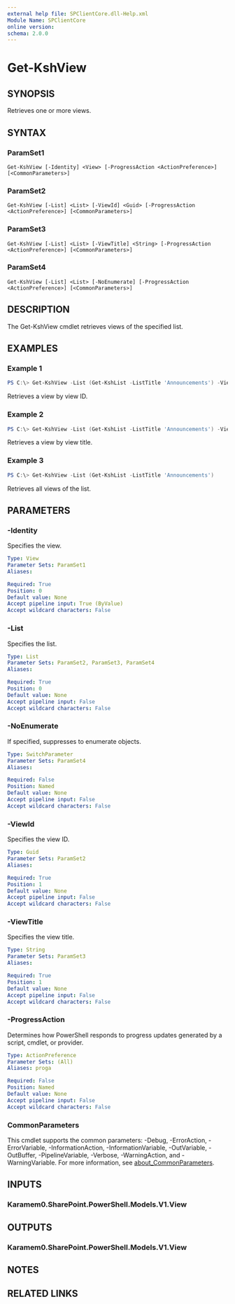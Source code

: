 ```yaml
---
external help file: SPClientCore.dll-Help.xml
Module Name: SPClientCore
online version:
schema: 2.0.0
---
```


# Get-KshView

## SYNOPSIS
Retrieves one or more views.

## SYNTAX

### ParamSet1
```
Get-KshView [-Identity] <View> [-ProgressAction <ActionPreference>] [<CommonParameters>]
```

### ParamSet2
```
Get-KshView [-List] <List> [-ViewId] <Guid> [-ProgressAction <ActionPreference>] [<CommonParameters>]
```

### ParamSet3
```
Get-KshView [-List] <List> [-ViewTitle] <String> [-ProgressAction <ActionPreference>] [<CommonParameters>]
```

### ParamSet4
```
Get-KshView [-List] <List> [-NoEnumerate] [-ProgressAction <ActionPreference>] [<CommonParameters>]
```

## DESCRIPTION
The Get-KshView cmdlet retrieves views of the specified list.

## EXAMPLES

### Example 1
```powershell
PS C:\> Get-KshView -List (Get-KshList -ListTitle 'Announcements') -ViewId 'bae9f925-48d3-47f5-bb07-92927a82df7d'
```

Retrieves a view by view ID.

### Example 2
```powershell
PS C:\> Get-KshView -List (Get-KshList -ListTitle 'Announcements') -ViewTitle 'All Items'
```

Retrieves a view by view title.

### Example 3
```powershell
PS C:\> Get-KshView -List (Get-KshList -ListTitle 'Announcements')
```

Retrieves all views of the list.

## PARAMETERS

### -Identity
Specifies the view.

```yaml
Type: View
Parameter Sets: ParamSet1
Aliases:

Required: True
Position: 0
Default value: None
Accept pipeline input: True (ByValue)
Accept wildcard characters: False
```

### -List
Specifies the list.

```yaml
Type: List
Parameter Sets: ParamSet2, ParamSet3, ParamSet4
Aliases:

Required: True
Position: 0
Default value: None
Accept pipeline input: False
Accept wildcard characters: False
```

### -NoEnumerate
If specified, suppresses to enumerate objects.

```yaml
Type: SwitchParameter
Parameter Sets: ParamSet4
Aliases:

Required: False
Position: Named
Default value: None
Accept pipeline input: False
Accept wildcard characters: False
```

### -ViewId
Specifies the view ID.

```yaml
Type: Guid
Parameter Sets: ParamSet2
Aliases:

Required: True
Position: 1
Default value: None
Accept pipeline input: False
Accept wildcard characters: False
```

### -ViewTitle
Specifies the view title.

```yaml
Type: String
Parameter Sets: ParamSet3
Aliases:

Required: True
Position: 1
Default value: None
Accept pipeline input: False
Accept wildcard characters: False
```

### -ProgressAction
Determines how PowerShell responds to progress updates generated by a script, cmdlet, or provider.

```yaml
Type: ActionPreference
Parameter Sets: (All)
Aliases: proga

Required: False
Position: Named
Default value: None
Accept pipeline input: False
Accept wildcard characters: False
```

### CommonParameters
This cmdlet supports the common parameters: -Debug, -ErrorAction, -ErrorVariable, -InformationAction, -InformationVariable, -OutVariable, -OutBuffer, -PipelineVariable, -Verbose, -WarningAction, and -WarningVariable. For more information, see [about_CommonParameters](http://go.microsoft.com/fwlink/?LinkID=113216).

## INPUTS

### Karamem0.SharePoint.PowerShell.Models.V1.View

## OUTPUTS

### Karamem0.SharePoint.PowerShell.Models.V1.View

## NOTES

## RELATED LINKS

